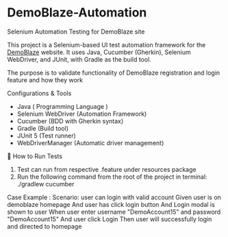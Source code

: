 # DemoBlaze-Automation
Selenium Automation Testing for DemoBlaze site

This project is a Selenium-based UI test automation framework for the [DemoBlaze](https://www.demoblaze.com) website. It uses Java, Cucumber (Gherkin), Selenium WebDriver, and JUnit, with Gradle as the build tool.

The purpose is to validate functionality of DemoBlaze registration and login feature and how they work

Configurations & Tools
- Java ( Programming Language )
- Selenium WebDriver (Automation Framework)
- Cucumber (BDD with Gherkin syntax)
- Gradle (Build tool)
- JUnit 5 (Test runner)
- WebDriverManager (Automatic driver management)


🧪 How to Run Tests
1. Test can run from respective .feature under resources package
2. Run the following command from the root of the project in terminal:
   ./gradlew cucumber

Case Example :
Scenario: user can login with valid account
Given user is on demoblaze homepage
And user has click login button
And Login modal is shown to user
When user enter username "DemoAccount15" and password "DemoAccount15"
And user click Login
Then user will successfully login and directed to homepage






